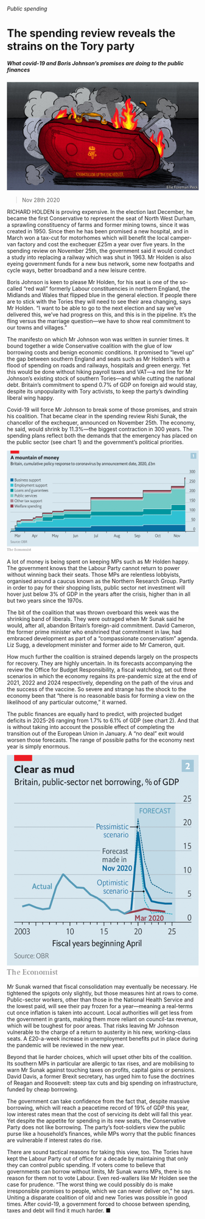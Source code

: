 ###### Public spending

# The spending review reveals the strains on the Tory party 

##### What covid-19 and Boris Johnson’s promises are doing to the public finances 

![image](images/20201128_BRD001_0.jpg) 

> Nov 28th 2020 

RICHARD HOLDEN is proving expensive. In the election last December, he became the first Conservative to represent the seat of North West Durham, a sprawling constituency of farms and former mining towns, since it was created in 1950. Since then he has been promised a new hospital, and in March won a tax-cut for motorhomes which will benefit the local camper-van factory and cost the exchequer £25m a year over five years. In the spending review on November 25th, the government said it would conduct a study into replacing a railway which was shut in 1963. Mr Holden is also eyeing government funds for a new bus network, some new footpaths and cycle ways, better broadband and a new leisure centre.

Boris Johnson is keen to please Mr Holden, for his seat is one of the so-called “red wall” formerly Labour constituencies in northern England, the Midlands and Wales that flipped blue in the general election. If people there are to stick with the Tories they will need to see their area changing, says Mr Holden. “I want to be able to go to the next election and say we’ve delivered this, we’ve had progress on this, and this is in the pipeline. It’s the fling versus the marriage question—we have to show real commitment to our towns and villages.”


The manifesto on which Mr Johnson won was written in sunnier times. It bound together a wide Conservative coalition with the glue of low borrowing costs and benign economic conditions. It promised to “level up” the gap between southern England and seats such as Mr Holden’s with a flood of spending on roads and railways, hospitals and green energy. Yet this would be done without hiking payroll taxes and VAT—a red line for Mr Johnson’s existing stock of southern Tories—and while cutting the national debt. Britain’s commitment to spend 0.7% of GDP on foreign aid would stay, despite its unpopularity with Tory activists, to keep the party’s dwindling liberal wing happy.

Covid-19 will force Mr Johnson to break some of those promises, and strain his coalition. That became clear in the spending review Rishi Sunak, the chancellor of the exchequer, announced on November 25th. The economy, he said, would shrink by 11.3%—the biggest contraction in 300 years. The spending plans reflect both the demands that the emergency has placed on the public sector (see chart 1) and the government’s political priorities.

![image](images/20201128_BRC052.png) 


A lot of money is being spent on keeping MPs such as Mr Holden happy. The government knows that the Labour Party cannot return to power without winning back their seats. Those MPs are relentless lobbyists, organised around a caucus known as the Northern Research Group. Partly in order to pay for their shopping lists, public sector net investment will hover just below 3% of GDP in the years after the crisis, higher than in all but two years since the 1970s.

The bit of the coalition that was thrown overboard this week was the shrinking band of liberals. They were outraged when Mr Sunak said he would, after all, abandon Britain’s foreign-aid commitment. David Cameron, the former prime minister who enshrined that commitment in law, had embraced development as part of a “compassionate conservatism” agenda. Liz Sugg, a development minister and former aide to Mr Cameron, quit.

How much further the coalition is strained depends largely on the prospects for recovery. They are highly uncertain. In its forecasts accompanying the review the Office for Budget Responsibility, a fiscal watchdog, set out three scenarios in which the economy regains its pre-pandemic size at the end of 2021, 2022 and 2024 respectively, depending on the path of the virus and the success of the vaccine. So severe and strange has the shock to the economy been that “there is no reasonable basis for forming a view on the likelihood of any particular outcome,” it warned.

The public finances are equally hard to predict, with projected budget deficits in 2025-26 ranging from 1.7% to 6.1% of GDP (see chart 2). And that is without taking into account the possible effect of completing the transition out of the European Union in January. A “no deal” exit would worsen those forecasts. The range of possible paths for the economy next year is simply enormous.

![image](images/20201128_BRC051.png) 


Mr Sunak warned that fiscal consolidation may eventually be necessary. He tightened the spigots only slightly, but those measures hint at rows to come. Public-sector workers, other than those in the National Health Service and the lowest paid, will see their pay frozen for a year—meaning a real-terms cut once inflation is taken into account. Local authorities will get less from the government in grants, making them more reliant on council-tax revenue, which will be toughest for poor areas. That risks leaving Mr Johnson vulnerable to the charge of a return to austerity in his new, working-class seats. A £20-a-week increase in unemployment benefits put in place during the pandemic will be reviewed in the new year.

Beyond that lie harder choices, which will upset other bits of the coalition. Its southern MPs in particular are allergic to tax rises, and are mobilising to warn Mr Sunak against touching taxes on profits, capital gains or pensions. David Davis, a former Brexit secretary, has urged him to fuse the doctrines of Reagan and Roosevelt: steep tax cuts and big spending on infrastructure, funded by cheap borrowing.

The government can take confidence from the fact that, despite massive borrowing, which will reach a peacetime record of 19% of GDP this year, low interest rates mean that the cost of servicing its debt will fall this year. Yet despite the appetite for spending in its new seats, the Conservative Party does not like borrowing. The party’s foot-soldiers view the public purse like a household’s finances, while MPs worry that the public finances are vulnerable if interest rates do rise.

There are sound tactical reasons for taking this view, too. The Tories have kept the Labour Party out of office for a decade by maintaining that only they can control public spending. If voters come to believe that governments can borrow without limits, Mr Sunak warns MPs, there is no reason for them not to vote Labour. Even red-wallers like Mr Holden see the case for prudence. “The worst thing we could possibly do is make irresponsible promises to people, which we can never deliver on,” he says. Uniting a disparate coalition of old and new Tories was possible in good times. After covid-19, a government forced to choose between spending, taxes and debt will find it much harder. ■

